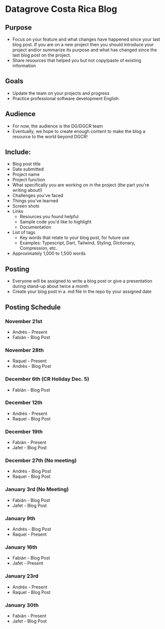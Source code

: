 # Datagrove Costa Rica Blog

## Purpose

* Focus on your feature and what changes have happened since your last blog post. If you are on a new project then you should introduce your project and/or summarize its purpose and what has changed since the last blog post on the project.
* Share resources that helped you but not copy/paste of existing information

## Goals
* Update the team on your projects and progress
* Practice professional software development English

## Audience
* For now, the audience is the DG/DGCR team
* Eventually, we hope to create enough content to make the blog a resource to the world beyond DGCR!

## Include:
* Blog post title
* Date submitted
* Project name
* Project function
* What specifically you are working on in the project (the part you're writing about!)
* Challenges you've faced
* Things you've learned
* Screen shots 
* Links
    * Resources you found helpful
    * Sample code you'd like to highlight
    * Documentation 
* List of tags
    * Key words that relate to your blog post, for future use
    * Examples: Typescript, Dart, Tailwind, Styling, Dictionary, Compression, etc.
* Approximately 1,000 to 1,500 words

## Posting
* Everyone will be assigned to write a blog post or give a presentation during stand-up about twice a month
* Create your blog post in a .md file in the repo by your assigned date

## Posting Schedule

### November 21st
* Andrés - Present
* Fabián - Blog Post

### November 28th
* Raquel - Present
* Andrés - Blog Post

### December 6th (CR Holiday Dec. 5)
* Fabián - Blog Post

### December 12th
* Andrés - Present
* Raquel - Blog Post

### December 19th
* Fabián - Present
* Jafet - Blog Post

### December 27th (No meeting)
* Andrés - Blog Post
* Raquel - Blog Post

### January 3rd (No Meeting)
* Fabián - Blog Post
* Jafet - Blog Post

### January 9th 
* Andrés - Blog Post
* Raquel - Present

### January 16th
* Fabián - Blog Post
* Jafet - Present

### January 23rd
* Andrés - Present
* Raquel - Blog Post

### January 30th
* Fabián - Present
* Jafet - Blog Post

